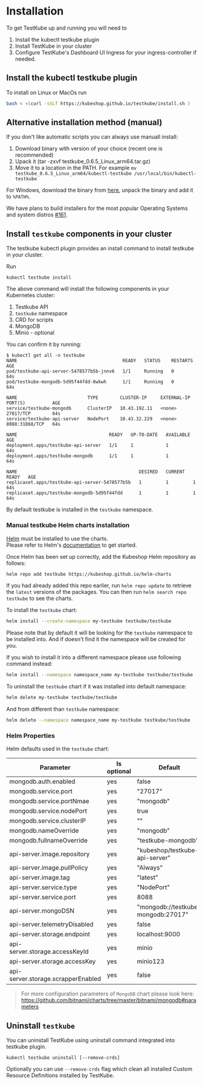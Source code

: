 # Installation 

To get TestKube up and running you will need to

1. Install the kubectl testkube plugin
2. Install TestKube in your cluster 
3. Configure TestKube's Dashboard UI Ingress for your ingress-controller if needed.

## Install the kubectl testkube plugin

To install on Linux or MacOs run 
```sh
bash < <(curl -sSLf https://kubeshop.github.io/testkube/install.sh )
```

## Alternative installation method (manual)

If you don't like automatic scripts you can always use manuall install:

1. Download binary with version of your choice (recent one is recommended)
2. Upack it (tar -zxvf testkube_0.6.5_Linux_arm64.tar.gz)
3. Move it to a location in the PATH. For example `mv  testkube_0.6.5_Linux_arm64/kubectl-testkube /usr/local/bin/kubectl-testkube`

For Windows, download the binary from [here](https://github.com/kubeshop/testkube/releases), unpack the binary and add it to `%PATH%`. 

We have plans to build installers for the most popular Operating Systems and system distros [#161](https://github.com/kubeshop/testkube/issues/161).

## Install `testkube` components in your cluster

The testkube kubectl plugin provides an install command to install testkube in your cluster. 

Run 
```shell
kubectl testkube install
```

The above command will install the following components in your Kubernetes cluster:

1. Testkube API
2. `testkube` namespace
3. CRD for scripts 
4. MongoDB
5. Minio - optional

You can confirm it by running:
```
$ kubectl get all -n testkube
NAME                                       READY   STATUS    RESTARTS   AGE
pod/testkube-api-server-5478577b5b-jnnv6   1/1     Running   0          64s
pod/testkube-mongodb-5d95f44fdd-8wkwh      1/1     Running   0          64s

NAME                          TYPE        CLUSTER-IP     EXTERNAL-IP   PORT(S)          AGE
service/testkube-mongodb      ClusterIP   10.43.192.11   <none>        27017/TCP        64s
service/testkube-api-server   NodePort    10.43.32.229   <none>        8088:31868/TCP   64s

NAME                                  READY   UP-TO-DATE   AVAILABLE   AGE
deployment.apps/testkube-api-server   1/1     1            1           64s
deployment.apps/testkube-mongodb      1/1     1            1           64s

NAME                                             DESIRED   CURRENT   READY   AGE
replicaset.apps/testkube-api-server-5478577b5b   1         1         1       64s
replicaset.apps/testkube-mongodb-5d95f44fdd      1         1         1       64s
```

By default testkube is installed in the `testkube` namespace.

### Manual testkube Helm charts installation

[Helm](https://helm.sh) must be installed to use the charts.  
Please refer to  Helm's [documentation](https://helm.sh/docs) to get started.

Once Helm has been set up correctly, add the Kubeshop Helm repository  as follows:

```sh
helm repo add testkube https://kubeshop.github.io/helm-charts
```

If you had already added this repo earlier, run `helm repo update` to retrieve
the `latest` versions of the packages.  You can then run `helm search repo
testkube` to see the charts.

To install the `testkube` chart:

```sh
helm install --create-namespace my-testkube testkube/testkube
```
Please note that by default it will be looking for the   `testkube` namespace to be installed into. And if doesn't find it the namespace will be created for you.

If you wish to install it into a different namespace please use following command instead:
```sh
helm install --namespace namespace_name my-testkube testkube/testkube
```


To uninstall the `testkube` chart if it was installed into default namespace:

```sh
helm delete my-testkube testkube/testkube
```
And from different than `testkube` namespace:
```sh
helm delete --namespace namespace_name my-testkube testkube/testkube
```
### Helm Properties

Helm defaults used in the `testkube` chart:

| Parameter                          | Is optional | Default                            |
| ---------------------------------- | ----------- | ---------------------------------- |
| mongodb.auth.enabled               | yes         | false                              |
| mongodb.service.port               | yes         | "27017"                            |
| mongodb.service.portNmae           | yes         | "mongodb"                          |
| mongodb.service.nodePort           | yes         | true                               |
| mongodb.service.clusterIP          | yes         | ""                                 |
| mongodb.nameOverride               | yes         | "mongodb"                          |
| mongodb.fullnameOverride           | yes         | "testkube-mongodb"                 |
| api-server.image.repository        | yes         | "kubeshop/testkube-api-server"     |
| api-server.image.pullPolicy        | yes         | "Always"                           |
| api-server.image.tag               | yes         | "latest"                           |
| api-server.service.type            | yes         | "NodePort"                         |
| api-server.service.port            | yes         | 8088                               |
| api-server.mongoDSN                | yes         | "mongodb://testkube-mongodb:27017" |
| api-server.telemetryDisabled       | yes         | false                              |
| api-server.storage.endpoint        | yes         | localhost:9000                     |
| api-server.storage.accessKeyId     | yes         | minio                              |
| api-server.storage.accessKey       | yes         | minio123                           |
| api-server.storage.scrapperEnabled | yes         | false                              |

>For more configuration parameters of `MongoDB` chart please look here:
https://github.com/bitnami/charts/tree/master/bitnami/mongodb#parameters

## Uninstall `testkube`

You can uninstall TestKube using uninstall command integrated into testkube plugin. 

```
kubectl testkube uninstall [--remove-crds]
```

Optionally you can use `--remove-crds` flag which clean all installed Custom Resource Definitions installed by TestKube.
